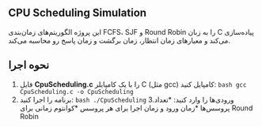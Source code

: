 ## CPU Scheduling Simulation
این پروژه الگوریتم‌های زمان‌بندی FCFS، SJF و Round Robin را به زبان C پیاده‌سازی می‌کند و معیارهای زمان انتظار، زمان برگشت و زمان پاسخ رو محاسبه می‌کند.
## نحوه اجرا 
1. فایل **CpuScheduling.c** را با یک کامپایلر C (مثل gcc) کامپایل کنید:
```bash gcc CpuScheduling.c -o CpuScheduling```
3. برنامه را اجرا کنید:
```bash ./CpuScheduling```
3.ورودی‌ها را وارد کنید:
*تعداد پروسس‌ها
*زمان ورود و زمان اجرا برای هر پروسس
*کوانتوم زمانی برای Round Robin
